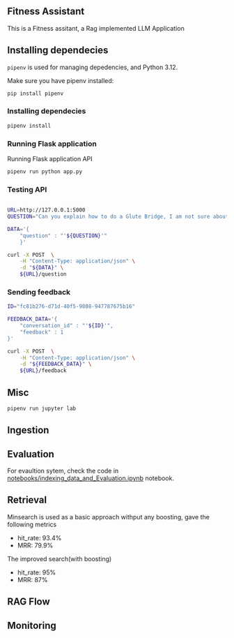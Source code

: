 ## Fitness Assistant

This is a Fitness assitant, a Rag implemented LLM Application


## Installing dependecies

`pipenv` is used for managing depedencies, and Python 3.12.  

Make sure you have pipenv installed:

```bash
pip install pipenv
```

### Installing dependecies

```bash
pipenv install
```

### Running Flask application

Running Flask application API
```bash
pipenv run python app.py
```

### Testing API
```bash

URL=http://127.0.0.1:5000
QUESTION="Can you explain how to do a Glute Bridge, I am not sure about the movement."

DATA='{
    "question" : "'${QUESTION}'"
    }'

curl -X POST  \
    -H "Content-Type: application/json" \
    -d "${DATA}" \
    ${URL}/question 

```

### Sending feedback

```bash
ID="fc81b276-d71d-40f5-9808-947787675b16"

FEEDBACK_DATA='{
    "conversation_id" : "'${ID}'",
    "feedback" : 1
}'

curl -X POST  \
    -H "Content-Type: application/json" \
    -d "${FEEDBACK_DATA}" \
    ${URL}/feedback 
```
## Misc

```bash
pipenv run jupyter lab
```


## Ingestion

## Evaluation
For evaultion sytem, check the code in [notebooks/indexing_data_and_Evaluation.ipynb](notebooks/indexing_data_and_Evaluation.ipynb) notebook.

## Retrieval

Minsearch is used as a basic approach withput any boosting, gave the following metrics  

* hit_rate: 93.4% 
* MRR: 79.9% 

The improved search(with boosting)

* hit_rate: 95% 
* MRR: 87%

## RAG Flow

## Monitoring
